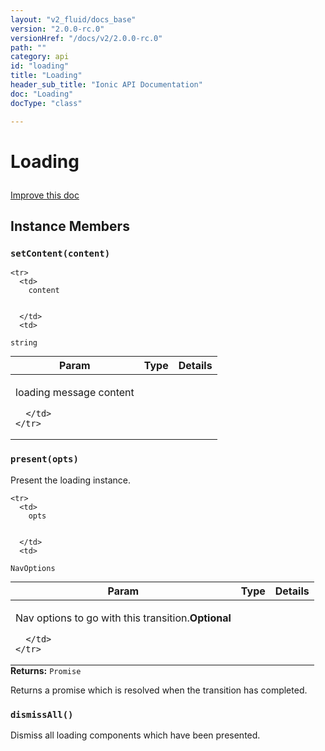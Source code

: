 ```yaml
---
layout: "v2_fluid/docs_base"
version: "2.0.0-rc.0"
versionHref: "/docs/v2/2.0.0-rc.0"
path: ""
category: api
id: "loading"
title: "Loading"
header_sub_title: "Ionic API Documentation"
doc: "Loading"
docType: "class"

---
```










<h1 class="api-title">
<a class="anchor" name="loading" href="#loading"></a>

Loading





</h1>

<a class="improve-v2-docs" href="http://github.com/driftyco/ionic/edit/master//src/components/loading/loading.ts#L8">
Improve this doc
</a>










<!-- @usage tag -->


<!-- @property tags -->



<!-- instance methods on the class -->

<h2><a class="anchor" name="instance-members" href="#instance-members"></a>Instance Members</h2>

<div id="setContent"></div>

<h3>
<a class="anchor" name="setContent" href="#setContent"></a>
<code>setContent(content)</code>
  

</h3>




<table class="table param-table" style="margin:0;">
  <thead>
    <tr>
      <th>Param</th>
      <th>Type</th>
      <th>Details</th>
    </tr>
  </thead>
  <tbody>
    
    <tr>
      <td>
        content
        
        
      </td>
      <td>
        
  <code>string</code>
      </td>
      <td>
        <p>loading message content</p>

        
      </td>
    </tr>
    
  </tbody>
</table>








<div id="present"></div>

<h3>
<a class="anchor" name="present" href="#present"></a>
<code>present(opts)</code>
  

</h3>

Present the loading instance.



<table class="table param-table" style="margin:0;">
  <thead>
    <tr>
      <th>Param</th>
      <th>Type</th>
      <th>Details</th>
    </tr>
  </thead>
  <tbody>
    
    <tr>
      <td>
        opts
        
        
      </td>
      <td>
        
  <code>NavOptions</code>
      </td>
      <td>
        <p>Nav options to go with this transition.<strong class="tag">Optional</strong></p>

        
      </td>
    </tr>
    
  </tbody>
</table>





<div class="return-value">
<i class="icon ion-arrow-return-left"></i>
<b>Returns:</b> 
  <code>Promise</code> <p>Returns a promise which is resolved when the transition has completed.</p>


</div>




<div id="dismissAll"></div>

<h3>
<a class="anchor" name="dismissAll" href="#dismissAll"></a>
<code>dismissAll()</code>
  

</h3>

Dismiss all loading components which have been presented.














<!-- related link --><!-- end content block -->


<!-- end body block -->

